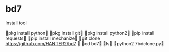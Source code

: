 # bd7


Install tool

👿pkg install python👿 
👿pkg install git👿 
👿pkg install python2👿 
👿pip install requests👿 
👿pip install mechanize👿 
👿git clone https://github.com/HANTER2/bd7
👿 👿cd bd7👿 
👿ls👿 👿python2 7bdclone.py👿
